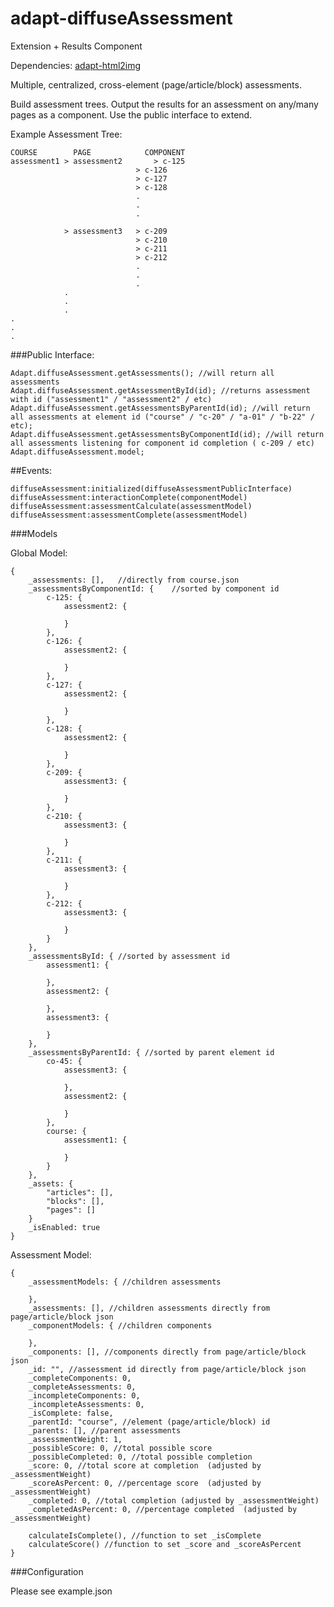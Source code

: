adapt-diffuseAssessment
================

Extension + Results Component

Dependencies: [adapt-html2img](https://github.com/cgkineo/adapt-html2img)

Multiple, centralized, cross-element (page/article/block) assessments.

Build assessment trees. Output the results for an assessment on any/many pages as a component. Use the public interface to extend.

Example Assessment Tree:
```
COURSE		  PAGE 			  COMPONENT
assessment1 > assessment2		> c-125
							> c-126
							> c-127
							> c-128
							.
							.
							.

			> assessment3	> c-209
							> c-210
							> c-211
							> c-212
							.
							.
							.
			.
			.
			.
.
.
.

```

###Public Interface:
```
Adapt.diffuseAssessment.getAssessments(); //will return all assessments
Adapt.diffuseAssessment.getAssessmentById(id); //returns assessment with id ("assessment1" / "assessment2" / etc)
Adapt.diffuseAssessment.getAssessmentsByParentId(id); //will return all assessments at element id ("course" / "c-20" / "a-01" / "b-22" / etc);
Adapt.diffuseAssessment.getAssessmentsByComponentId(id); //will return all assessments listening for component id completion ( c-209 / etc)
Adapt.diffuseAssessment.model;
```

##Events:
```
diffuseAssessment:initialized(diffuseAssessmentPublicInterface)
diffuseAssessment:interactionComplete(componentModel)
diffuseAssessment:assessmentCalculate(assessmentModel)
diffuseAssessment:assessmentComplete(assessmentModel)
```

###Models

Global Model:
```
{
	_assessments: [],	//directly from course.json
	_assessmentsByComponentId: {	//sorted by component id
		c-125: {
			assessment2: {

			}
		},
		c-126: {
			assessment2: {
			
			}
		},
		c-127: {
			assessment2: {
			
			}
		},
		c-128: {
			assessment2: {
			
			}
		},
		c-209: {
			assessment3: {

			}
		},
		c-210: {
			assessment3: {
			
			}
		},
		c-211: {
			assessment3: {
			
			}
		},
		c-212: {
			assessment3: {
			
			}
		}
	},
	_assessmentsById: { //sorted by assessment id
		assessment1: {

		},
		assessment2: {

		},
		assessment3: {

		}
	},
	_assessmentsByParentId: { //sorted by parent element id
		co-45: {
			assessment3: {

			},
			assessment2: {

			}
		},
		course: {
			assessment1: {

			}
		}
	},
	_assets: {
		"articles": [],
		"blocks": [],
		"pages": []
	}
	_isEnabled: true
}
```

Assessment Model:
```
{
	_assessmentModels: { //children assessments

	},
	_assessments: [], //children assessments directly from page/article/block json
	_componentModels: { //children components

	},
	_components: [], //components directly from page/article/block json
	_id: "", //assessment id directly from page/article/block json
	_completeComponents: 0,
	_completeAssessments: 0,
	_incompleteComponents: 0,
	_incompleteAssessments: 0,
	_isComplete: false,
	_parentId: "course", //element (page/article/block) id
	_parents: [], //parent assessments
	_assessmentWeight: 1,
	_possibleScore: 0, //total possible score
	_possibleCompleted: 0, //total possible completion
	_score: 0, //total score at completion  (adjusted by _assessmentWeight)
	_scoreAsPercent: 0, //percentage score  (adjusted by _assessmentWeight)
	_completed: 0, //total completion (adjusted by _assessmentWeight)
	_completedAsPercent: 0, //percentage completed  (adjusted by _assessmentWeight)

	calculateIsComplete(), //function to set _isComplete
	calculateScore() //function to set _score and _scoreAsPercent
}
```

###Configuration

Please see example.json